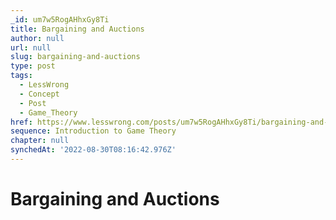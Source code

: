 ```yaml
---
_id: um7w5RogAHhxGy8Ti
title: Bargaining and Auctions
author: null
url: null
slug: bargaining-and-auctions
type: post
tags:
  - LessWrong
  - Concept
  - Post
  - Game_Theory
href: https://www.lesswrong.com/posts/um7w5RogAHhxGy8Ti/bargaining-and-auctions
sequence: Introduction to Game Theory
chapter: null
synchedAt: '2022-08-30T08:16:42.976Z'
---
```

# Bargaining and Auctions

